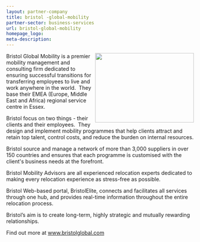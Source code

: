 ```yaml
---
layout: partner-company
title: bristol -global-mobility
partner-sector: business-services
url: bristol-global-mobility
homepage_logo:
meta-description:
---
```


<p><img alt="" src="//images-investessex.firebaseapp.com/uploads/partners/Bristol_265w.png" style="float:right; height:187px; width:265px" />Bristol Global Mobility is a premier mobility management and consulting firm dedicated to ensuring successful transitions for transferring employees to live and work anywhere in the world. &nbsp;They base their EMEA (Europe, Middle East and Africa) regional service centre in Essex.</p><p>Bristol focus on two things - their clients and their employees. &nbsp;They design and implement mobility programmes that help clients attract and retain top talent, control costs, and reduce the burden on internal resources.</p><p>Bristol source and manage a network of more than 3,000 suppliers in over 150 countries and ensures that each programme is customised with the client&#39;s business needs at the forefront.</p><p>Bristol Mobility Advisors are all experienced relocation experts dedicated to making every relocation experience as stress-free as possible.</p><p>Bristol Web-based portal, BristolElite, connects and facilitates all services through one hub, and provides real-time information throughout the entire relocation process.</p><p>Bristol&rsquo;s aim is to create long-term, highly strategic and mutually rewarding relationships.</p><p>Find out more at&nbsp;<a href="http://www.bristolglobal.com" target="_blank">www.bristolglobal.com</a></p>